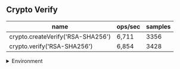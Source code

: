 ## Crypto Verify

|name|ops/sec|samples|
|-|-|-|
|crypto.createVerify('RSA-SHA256')|6,711|3356|
|crypto.verify('RSA-SHA256')|6,854|3428|


<details>
<summary>Environment</summary>

* __Machine:__ linux x64 | 4 vCPUs | 7.6GB Mem
* __Run:__ Thu Sep 04 2025 17:40:26 GMT+0000 (Coordinated Universal Time)
* __Node:__ `v20.19.4`
</details>

<!--
{"environment":{"platform":"linux","arch":"x64","cpus":4,"totalMemory":7.597843170166016},"benchmarks":[{"name":"crypto.createVerify('RSA-SHA256')","samples":3356,"opsSec":6711.229403217464},{"name":"crypto.verify('RSA-SHA256')","samples":3428,"opsSec":6854.767416851706}]}-->
